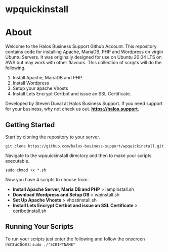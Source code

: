 # wpquickinstall

<h1>About</h1>

Welcome to the Halos Business Support Github Account. This repository contains code for
installing Apache, MariaDB, PHP and Wordpress on virgin Ubuntu Servers. It was originally designed for 
use on Ubuntu 20.04 LTS on AWS but may work with other flavours. This collection of scripts will do the following. 

1. Install Apache, MariaDB and PHP
2. Install Wordpress
3. Setup your apache Vhosts
4. Install Lets Encrypt Certbot and issue an SSL Certificate.

Developed by Steven Duval at Halos Business Support. If you need support for your business, why not check us out. 
**https://halos.support**. 

<h2>Getting Started</h2>

Start by cloning the repository to your server.

`git clone https://github.com/halos-business-support/wpquickinstall.git`

Navigate to the wpquickinstall directory and then to make your scripts executable. 

`sudo chmod +x *.sh`

Now you have 4 scripts to choose from. 

- **Install Apache Server, Maria DB and PHP** > lampinstall.sh
- **Download Wordpress and Setup DB** > wpinstall.sh
- **Set Up Apache Vhosts** > vhostinstall.sh
- **Install Lets Encrypt Certbot and issue an SSL Certificate** > certbotinstall.sh

<h2>Running Your Scripts</h2>

To run your scripts just enter the following and follow the onscreen instructions: 
`sudo ./"SCRIPTNAME"`

